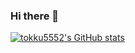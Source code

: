 ### Hi there 👋

[![tokku5552's GitHub stats](https://github-readme-stats.vercel.app/api?username=tokku5552&theme=radical)](https://github.com/anuraghazra/github-readme-stats)

<!--
**tokku5552/tokku5552** is a ✨ _special_ ✨ repository because its `README.md` (this file) appears on your GitHub profile.

Here are some ideas to get you started:

- 🔭 I’m currently working on ...
- 🌱 I’m currently learning ...
- 👯 I’m looking to collaborate on ...
- 🤔 I’m looking for help with ...
- 💬 Ask me about ...
- 📫 How to reach me: ...
- 😄 Pronouns: ...
- ⚡ Fun fact: ...
-->
